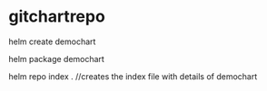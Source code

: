 # gitchartrepo

helm create demochart

helm package demochart

helm repo index . //creates the index file with details of demochart
